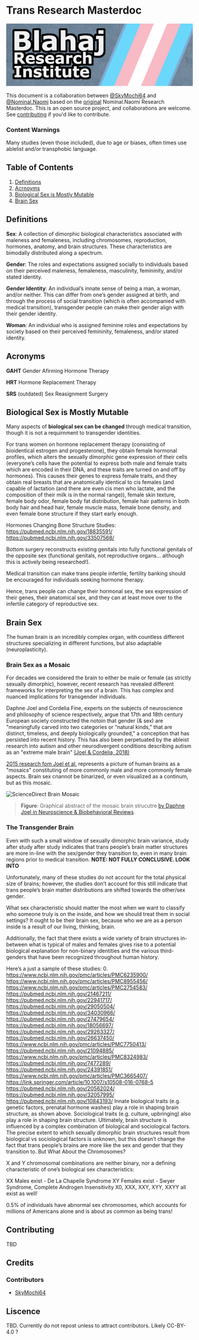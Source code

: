 # Trans Research Masterdoc

![The Blahaj Research Institute of Transgender Research Logo](https://raw.githubusercontent.com/Blahaj-Research-Institute/ResearchMasterdoc/main/assets/images/BANNER_V1.png)

This document is a collaboration between [@SkyMochi64](https://www.skymochi64.gay) and [@Nominal.Naomi](https://linktr.ee/nominal.naomi) based on the [original](https://docs.google.com/document/d/1WZBpR9Ll3lNi7-ig8FvB2grMlhsmRZNa34cROGK2rEE) Nominal.Naomi Research Masterdoc. This is an open source project, and collaborations are welcome. See [contributing](#contributing) if you'd like to contribute.

### Content Warnings

Many studies (even those included), due to age or biases, often times use ablelist and/or transphobic language. 

## Table of Contents

1. [Definitions](#definitions)
2. [Acrnoyms](#acronyms)
2. [Biological Sex is Mostly Mutable](#biological-sex-is-mostly-mutable)
3. [Brain Sex](#brain-sex)

## Definitions

**Sex**: A collection of dimorphic biological characteristics associated with maleness and femaleness, including chromosomes, reproduction, hormones, anatomy, and brain structures. These characteristics are bimodally distributed along a spectrum. 

**Gender**: The roles and expectations assigned socially to individuals based on their perceived maleness, femaleness, masculinity, femininity, and/or stated identity. 

**Gender Identity**: An individual’s innate sense of being a man, a woman, and/or neither. This can differ from one’s gender assigned at birth, and through the process of social transition (which is often accompanied with medical transition), transgender people can make their gender align with their gender identity. 

**Woman**: An individual who is assigned feminine roles and expectations by society based on their perceived femininity, femaleness, and/or stated identity. 


## Acronyms

**GAHT** Gender Afirming Hormone Therapy

**HRT** Hormone Replacement Therapy

**SRS** (outdated) Sex Reasignment Surgery

## Biological Sex is Mostly Mutable

Many aspects of **biological sex can be changed** through medical transition, though it is not a requirnment to transgender identities.

For trans women on hormone replacement therapy (consisting of bioidentical estrogen and progesterone), they obtain female hormonal profiles, which alters the sexually dimorphic gene expression of their cells (everyone’s cells have the potential to express both male and female traits which are encoded in their DNA, and these traits are turned on and off by hormones). This causes their genes to express female traits, and they obtain real breasts that are anatomically identical to cis females (and capable of lactation (and there are even cis men who lactate, and the composition of their milk is in the normal range)), female skin texture, female body odor, female body fat distribution, female hair patterns in both body hair and head hair, female muscle mass, female bone density, and even female bone structure if they start early enough.

Hormones Changing Bone Structure Studies:
https://pubmed.ncbi.nlm.nih.gov/18835591/
https://pubmed.ncbi.nlm.nih.gov/33507568/

Bottom surgery reconstructs existing genitals into fully functional genitals of the opposite sex (functional genitals, not reproductive organs… although this is actively being researched!).

Medical transition can make trans people infertile, fertility banking should be encouraged for individuals seeking hormone therapy.

Hence, trans people can change their hormonal sex, the sex expression of their genes, their anatomical sex, and they can at least move over to the infertile category of reproductive sex. 


## Brain Sex

The human brain is an incredibly complex organ, with countless different structures specializing in different functions, but also adaptable (neuroplasticity).

### Brain Sex as a Mosaic

For decades we considered the brain to either be male or female (as strictly sexually dimorphic), however, recent research has revealed different frameworks for interpreting the sex of a brain. This has complex and nuanced implications for transgender individuals.

Daphne Joel and Cordelia Fine, experts on the subjects of neuroscience and philosophy of science respectively, argue that 17th and 18th century European society constructed the notoin that gender (& sex) are "meaningfully carved into two categories or “natural kinds,” that are distinct, timeless, and deeply biologically grounded," a conception that has persisted into recent history. This has also been perpetuated by the ableist research into autism and other neurodivergent conditions describing autism as an "extreme male brain" [(Joel & Cordelia, 2018)](https://www.nytimes.com/2018/12/03/opinion/male-female-brains-mosaic.html)

[2015 research fom Joel et al.](https://www.pnas.org/doi/epdf/10.1073/pnas.1509654112) represents a picture of human brains as a "mosaics" constituting of more commonly male and more commonly female aspects. Brain sex cnannot be binarized, or even visualized as a continum, but as this mosaic. 

![ScienceDirect Brain Mosaic](https://ars.els-cdn.com/content/image/1-s2.0-S0149763420306540-ga1.jpg)
 
> **Figure**: Graphical abstract of the mosaic brain strucutre [by Daphne Joel in Neuroscience & Biobehavioral Reviews](https://www.sciencedirect.com/science/article/pii/S0149763420306540).

### The Transgender Brain

Even with such a small window of sexually dimorphic brain variance, study after study after study indicates that trans people’s brain matter structures are more in-line with the sex/gender they transition to, even in many brain regions prior to medical transition. **NOTE: NOT FULLY CONCLUSIVE. LOOK INTO**

Unfortunately, many of these studies do not account for the total physical size of brains; however, the studies don’t account for this still indicate that trans people’s brain matter distributions are shifted towards the other/sex gender.

What sex characteristic should matter the most when we want to classify who someone truly is on the inside, and how we should treat them in social settings? It ought to be their brain sex, because who we are as a person inside is a result of our living, thinking, brain.

Additionally, the fact that there exists a wide variety of brain structures in-between what is typical of males and females gives rise to a potential biological explanation for non-binary identities and the various third-genders that have been recognized throughout human history.


Here’s a just a sample of these studies:
     0. https://www.ncbi.nlm.nih.gov/pmc/articles/PMC6235900/
https://www.ncbi.nlm.nih.gov/pmc/articles/PMC8955456/
https://www.ncbi.nlm.nih.gov/pmc/articles/PMC2754583/
https://pubmed.ncbi.nlm.nih.gov/21467211/
https://pubmed.ncbi.nlm.nih.gov/22941717/
https://pubmed.ncbi.nlm.nih.gov/29050504/
https://pubmed.ncbi.nlm.nih.gov/34030966/
https://pubmed.ncbi.nlm.nih.gov/27479654/
https://pubmed.ncbi.nlm.nih.gov/18056697/
https://pubmed.ncbi.nlm.nih.gov/29263327/
https://pubmed.ncbi.nlm.nih.gov/26637450/
https://www.ncbi.nlm.nih.gov/pmc/articles/PMC7750413/
https://pubmed.ncbi.nlm.nih.gov/21094885/
https://www.ncbi.nlm.nih.gov/pmc/articles/PMC8324983/
https://pubmed.ncbi.nlm.nih.gov/7477289/
https://pubmed.ncbi.nlm.nih.gov/24391851/
https://www.ncbi.nlm.nih.gov/pmc/articles/PMC3665407/
https://link.springer.com/article/10.1007/s10508-016-0768-5
https://pubmed.ncbi.nlm.nih.gov/20562024/
https://pubmed.ncbi.nlm.nih.gov/32057995/
https://pubmed.ncbi.nlm.nih.gov/10843193/
Innate biological traits (e.g. genetic factors, prenatal hormone washes) play a role in shaping brain structure, as shown above. Sociological traits (e.g. culture, upbringing) also play a role in shaping brain structure.
Ultimately, brain structure is influenced by a complex combination of biological and sociological factors. The precise extent to which sexually dimorphic brain structures result from biological vs sociological factors is unknown, but this doesn’t change the fact that trans people’s brains are more like the sex and gender that they transition to.
But What About the Chromosomes?

X and Y chromosomal combinations are neither binary, nor a defining characteristic of one’s biological sex characteristics:

XX Males exist - De La Chapelle Syndrome
XY Females exist - Swyer Syndrome, Complete Androgen Insensitivity
X0, XXX, XXY, XYY, XXYY all exist as well!

0.5% of individuals have abnormal sex chromosomes, which accounts for millions of Americans alone and is about as common as being trans!

## Contributing
TBD

## Credits
### Contributors

* [SkyMochi64](https://skymochi64.gay)

## Liscence

TBD. Currently do not repost unless to attract contributors. Likely CC-BY-4.0 ?